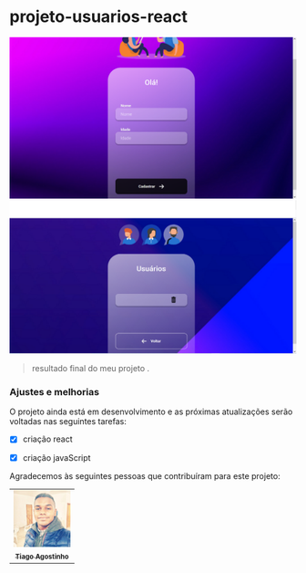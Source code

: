# projeto-usuarios-react

<img src="./src/assets/foto da minha Home.png" alt="foto da pagina principal do meu projeto">

<img src="./src/assets/foto da minha users.png" alt="foto da pagina secundaria do meu projeto">

> resultado final do meu projeto .
### Ajustes e melhorias

O projeto ainda está em desenvolvimento e as próximas atualizações serão voltadas nas seguintes tarefas:

- [x] criação react
- [x] criação javaScript
 







Agradecemos às seguintes pessoas que contribuíram para este projeto:

<table>
  <tr>
    <td align="center">
      <a href="#">
        <img src="./src/assets/foto tiago.jpeg" width="100px;" alt="Foto do Tiago Agositnho no GitHub"/><br>
        <sub>
          <b>Tiago Agostinho</b>
        </sub>
      </a>
    </td>
  </tr>
</table>

